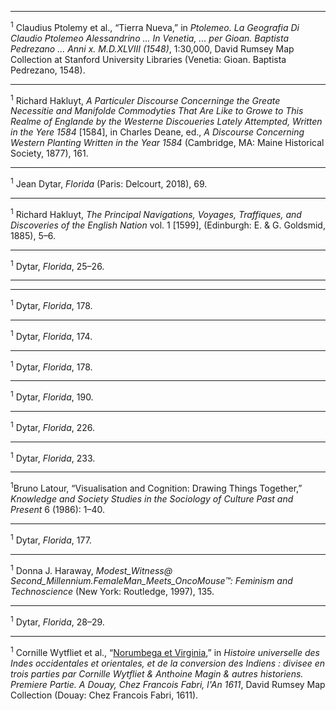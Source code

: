 
---

<sup>1</sup> Claudius Ptolemy et al., “Tierra Nueva,” in _Ptolemeo. La Geografia Di Claudio Ptolemeo Alessandrino    ... In Venetia, ... per Gioan. Baptista Pedrezano ... Anni x. M.D.XLVIII (1548)_, 1:30,000, David Rumsey Map Collection at Stanford University Libraries (Venetia: Gioan. Baptista Pedrezano, 1548).

---

<sup>1</sup> Richard Hakluyt, _A Particuler Discourse Concerninge the Greate Necessitie and Manifolde Commodyties That Are Like to Growe to This Realme of Englande by the Westerne Discoueries Lately Attempted, Written in the Yere 1584_ [1584], in Charles Deane, ed., _A Discourse Concerning Western Planting Written in the Year 1584_ (Cambridge, MA: Maine Historical Society, 1877), 161.

---

<sup>1</sup> Jean Dytar, _Florida_ (Paris: Delcourt, 2018), 69.

---

<sup>1</sup> Richard Hakluyt, _The Principal Navigations, Voyages, Traffiques, and Discoveries of the English Nation_ vol. 1 [1599], (Edinburgh: E. & G. Goldsmid, 1885), 5–6.

---

<sup>1</sup> Dytar, _Florida_, 25–26.

---


---

<sup>1</sup> Dytar, _Florida_, 178.

---

<sup>1</sup> Dytar, _Florida_, 174.

---

<sup>1</sup> Dytar, _Florida_, 178.

---

<sup>1</sup> Dytar, _Florida_, 190.

---

<sup>1</sup> Dytar, _Florida_, 226.

---

<sup>1</sup> Dytar, _Florida_, 233.

---

<sup>1</sup>Bruno Latour, “Visualisation and Cognition: Drawing Things Together,” _Knowledge and Society Studies in the Sociology of Culture Past and Present_ 6 (1986): 1–40.

---

<sup>1</sup> Dytar, _Florida_, 177.

---

<sup>1</sup> Donna J. Haraway, _Modest_Witness@ Second_Millennium.FemaleMan_Meets_OncoMouse™: Feminism and Technoscience_ (New York: Routledge, 1997), 135.

---

<sup>1</sup> Dytar, _Florida_, 28–29.

---

<sup>1</sup> Cornille Wytfliet et al., “[Norumbega et Virginia](https://www.davidrumsey.com/luna/servlet/detail/RUMSEY~8~1~296158~90067645:Norumbega-et-Virginia),” in _Histoire universelle des Indes occidentales et orientales, et de la conversion des Indiens : divisee en trois parties par Cornille Wytfliet & Anthoine Magin & autres historiens. Premiere Partie. A Douay, Chez Francois Fabri, l'An 1611_, David Rumsey Map Collection (Douay: Chez Francois Fabri, 1611).
